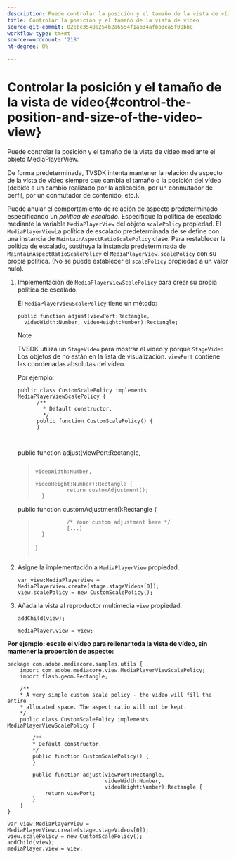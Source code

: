 ```yaml
---
description: Puede controlar la posición y el tamaño de la vista de vídeo mediante el objeto MediaPlayerView.
title: Controlar la posición y el tamaño de la vista de vídeo
source-git-commit: 02ebc3548a254b2a6554f1ab34afbb3ea5f09bb8
workflow-type: tm+mt
source-wordcount: '218'
ht-degree: 0%

---
```


# Controlar la posición y el tamaño de la vista de vídeo{#control-the-position-and-size-of-the-video-view}

Puede controlar la posición y el tamaño de la vista de vídeo mediante el objeto MediaPlayerView.

De forma predeterminada, TVSDK intenta mantener la relación de aspecto de la vista de vídeo siempre que cambia el tamaño o la posición del vídeo (debido a un cambio realizado por la aplicación, por un conmutador de perfil, por un conmutador de contenido, etc.).

Puede anular el comportamiento de relación de aspecto predeterminado especificando un *política de escalado*. Especifique la política de escalado mediante la variable `MediaPlayerView` del objeto `scalePolicy` propiedad. El `MediaPlayerView`La política de escalado predeterminada de se define con una instancia de `MaintainAspectRatioScalePolicy` clase. Para restablecer la política de escalado, sustituya la instancia predeterminada de `MaintainAspectRatioScalePolicy` el `MediaPlayerView.scalePolicy` con su propia política. (No se puede establecer el `scalePolicy` propiedad a un valor nulo).

1. Implementación de `MediaPlayerViewScalePolicy` para crear su propia política de escalado.

   El `MediaPlayerViewScalePolicy` tiene un método:

   ```
   public function adjust(viewPort:Rectangle, 
     videoWidth:Number, videoHeight:Number):Rectangle;
   ```

   >[!NOTE]
   >
   >TVSDK utiliza un `StageVideo` para mostrar el vídeo y porque `StageVideo` Los objetos de no están en la lista de visualización. `viewPort` contiene las coordenadas absolutas del vídeo.
   >
   >
   >Por ejemplo:
   >
   >```
   >public class CustomScalePolicy implements MediaPlayerViewScalePolicy { 
   >       /** 
   >         * Default constructor. 
   >         */ 
   >       public function CustomScalePolicy() { 
   >       } 
   > 
   >    
      public function adjust(viewPort:Rectangle,  
   >                                                     videoWidth:Number,  
   >                                                     videoHeight:Number):Rectangle { 
   >               return customAdjustment(); 
   >       } 
   > 
   >    
      public function customAdjustment():Rectangle { 
   >               /* Your custom adjustment here */ 
   >               [...] 
   >       } 
   >}
   >```
   >

1. Asigne la implementación a `MediaPlayerView` propiedad.

   ```
   var view:MediaPlayerView = MediaPlayerView.create(stage.stageVideos[0]); 
   view.scalePolicy = new CustomScalePolicy();
   ```

1. Añada la vista al reproductor multimedia `view` propiedad.

   ```
   addChild(view); 
   
   mediaPlayer.view = view;
   ```

<!--<a id="example_7B08ECCDA17B4DD191FC672BD1F4C850"></a>-->

**Por ejemplo: escale el vídeo para rellenar toda la vista de vídeo, sin mantener la proporción de aspecto:**

```
package com.adobe.mediacore.samples.utils { 
    import com.adobe.mediacore.view.MediaPlayerViewScalePolicy; 
    import flash.geom.Rectangle; 
 
    /** 
    * A very simple custom scale policy - the video will fill the entire 
    * allocated space. The aspect ratio will not be kept. 
    */ 
    public class CustomScalePolicy implements MediaPlayerViewScalePolicy { 
 
        /** 
        * Default constructor. 
        */ 
        public function CustomScalePolicy() { 
        } 
 
        public function adjust(viewPort:Rectangle, 
                               videoWidth:Number,  
                               videoHeight:Number):Rectangle { 
            return viewPort; 
        } 
    } 
} 
 
var view:MediaPlayerView = MediaPlayerView.create(stage.stageVideos[0]); 
view.scalePolicy = new CustomScalePolicy(); 
addChild(view); 
mediaPlayer.view = view;
```
